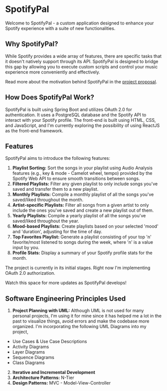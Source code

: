 # SpotifyPal

Welcome to SpotifyPal - a custom application designed to enhance your Spotify experience with a suite of new functionalities.

## Why SpotifyPal?

While Spotify provides a wide array of features, there are specific tasks that it doesn't natively support through its API. SpotifyPal is designed to bridge this gap by allowing you to execute custom scripts and control your music experience more conveniently and effectively. 

Read more about the motivation behind SpotifyPal in the [project proposal](https://github.com/ShevinuM/SpotifyPal/blob/main/UML/Project%20Proposal/Project-Proposal.md).

## How Does SpotifyPal Work?

SpotifyPal is built using Spring Boot and utilizes OAuth 2.0 for authentication. It uses a PostgreSQL database and the Spotify API to interact with your Spotify profile. The front-end is built using HTML, CSS, and JavaScript, and I'm currently exploring the possibility of using ReactJS as the front-end framework.

## Features

SpotifyPal aims to introduce the following features:

1. **Playlist Sorting:** Sort the songs in your playlist using Audio Analysis features (e.g., key & mode - Camelot wheel, tempo) provided by the Spotify Web API to ensure smooth transitions between songs.
2. **Filtered Playlists:** Filter any given playlist to only include songs you've saved and transfer them to a new playlist.
3. **Monthly Playlists:** Compile a monthly playlist of all the songs you've saved/liked throughout the month.
4. **Artist-specific Playlists:** Filter all songs from a given artist to only include the ones you've saved and create a new playlist out of them.
5. **Yearly Playlists:** Compile a yearly playlist of all the songs you've saved/liked throughout the year.
6. **Mood-based Playlists:** Create playlists based on your selected 'mood' and 'duration', adjusting for the time of day.
7. **Top Favorites Playlist:** Generate a playlist consisting of your top 'n' favorite/most listened to songs during the week, where 'n' is a value input by you.
8. **Profile Stats:** Display a summary of your Spotify profile stats for the month.

The project is currently in its initial stages. Right now I'm implementing OAuth 2.0 authorization.

Watch this space for more updates as SpotifyPal develops!

## Software Engineering Principles Used
1. **Project Planning with UML:** Although UML is not used for many personal projects, I'm using it for mine since it has helped me a lot in the past to visualize things, avoid errors and make the codebase more organized. I'm incorporating the following UML Diagrams into my project,
 - Use Cases & Use Case Descriptions
 - Activity Diagrams
 - Layer Diagrams
 - Sequence Diagrams
 - Class Diagrams
2. **Iterative and Incremental Development**
3. **Architecture Patterns:** N-Tier
4. **Design Patterns:** MVC - Model-View-Controller
 
